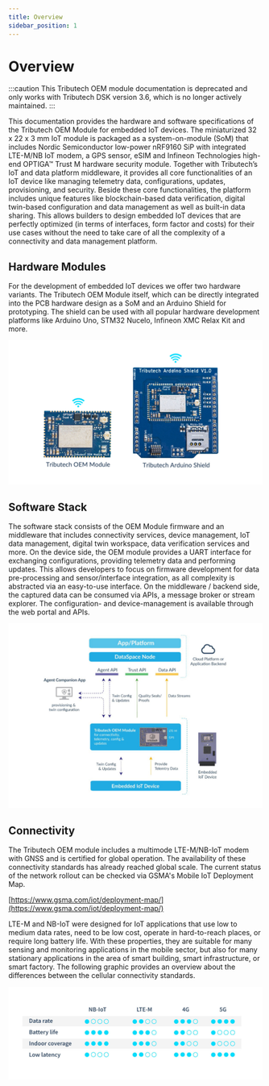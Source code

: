 ```yaml
---
title: Overview
sidebar_position: 1
---
```


# Overview

:::caution
This Tributech OEM module documentation is deprecated and only works with Tributech DSK version 3.6, which is no longer actively maintained.
:::

This documentation provides the hardware and software specifications of the Tributech OEM Module for embedded IoT devices.
The miniaturized 32 x 22 x 3 mm IoT module is packaged as a system-on-module (SoM) that includes Nordic Semiconductor low-power nRF9160 SiP with integrated LTE-M/NB IoT modem, a GPS sensor, eSIM and Infineon Technologies high-end OPTIGA™ Trust M hardware security module. Together with Tributech’s IoT and data platform middleware, it provides all core functionalities of an IoT device like managing telemetry data, configurations, updates, provisioning, and security. Beside these core functionalities, the platform includes unique features like blockchain-based data verification, digital twin-based configuration and data management as well as built-in data sharing.
This allows builders to design embedded IoT devices that are perfectly optimized (in terms of interfaces, form factor and costs) for their use cases without the need to take care of all the complexity of a connectivity and data management platform. 

## Hardware Modules

For the development of embedded IoT devices we offer two hardware variants. The Tributech OEM Module itself, which can be directly integrated into the PCB hardware design as a SoM and an Arduino Shield for prototyping. The shield can be used with all popular hardware development platforms like Arduino Uno, STM32 Nucelo, Infineon XMC Relax Kit and more.  

![Hardware Options](./assets/Hardware_Options.jpg)

## Software Stack

The software stack consists of the OEM Module firmware and an middleware that includes connectivity services, device management, IoT data management, digital twin workspace, data verification services and more.
On the device side, the OEM module provides a UART interface for exchanging configurations, providing telemetry data and performing updates. This allows developers to focus on firmware development for data pre-processing and sensor/interface integration, as all complexity is abstracted via an easy-to-use interface.
On the middleware / backend side, the captured data can be consumed via APIs, a message broker or stream explorer. The configuration- and device-management is available through the web portal and APIs.

![Architecture](./assets/Architecture.jpg)

## Connectivity

The Tributech OEM module includes a multimode LTE-M/NB-IoT modem with GNSS and is certified for global operation. The availability of these connectivity standards has already reached global scale. The current status of the network rollout can be checked via GSMA's Mobile IoT Deployment Map.

[https://www.gsma.com/iot/deployment-map/](https://www.gsma.com/iot/deployment-map/) 

LTE-M and NB-IoT were designed for IoT applications that use low to medium data rates, need to be low cost, operate in hard-to-reach places, or require long battery life. With these properties, they are suitable for many sensing and monitoring applications in the mobile sector, but also for many stationary applications in the area of smart building, smart infrastructure, or smart factory. The following graphic provides an overview about the differences between the cellular connectivity standards.

![Connectivity](./assets/Connectivity.jpg)


